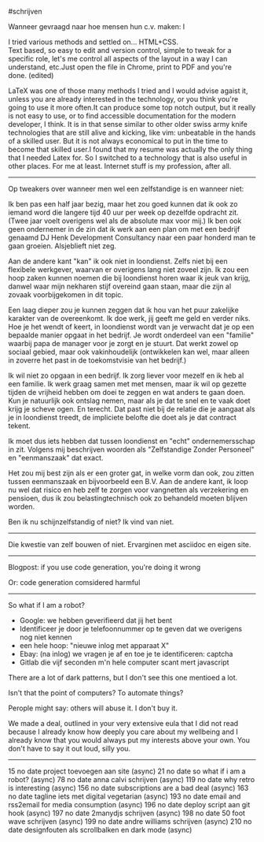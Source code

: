 #schrijven 

Wanneer gevraagd naar hoe mensen hun c.v. maken: l

I tried various methods and settled on... HTML+CSS.  
Text based, so easy to edit and version control, simple to tweak for a specific role, let's me control all aspects of the layout in a way I can understand, etc.Just open the file in Chrome, print to PDF and you're done. (edited)

LaTeX was one of those many methods I tried and I would advise agaist it, unless you are already interested in the technology, or you think you're going to use it more often.It can produce some top notch output, but it really is not easy to use, or to find accessible documentation for the modern developer, I think. It is in that sense similar to other older swiss army knife technologies that are still alive and kicking, like vim: unbeatable in the hands of a skilled user. But it is not always economical to put in the time to become that skilled user.I found that my resume was actually the only thing that I needed Latex for. So I switched to a technology that is also useful in other places. For me at least. Internet stuff is my profession, after all.

----

Op tweakers over wanneer men wel een zelfstandige is en wanneer niet:

Ik ben pas een half jaar bezig, maar het zou goed kunnen dat ik ook zo iemand word die langere tijd 40 uur per week op dezelfde opdracht zit. (Twee jaar voelt overigens wel als de absolute max voor mij.) Ik ben ook geen ondernemer in de zin dat ik werk aan een plan om met een bedrijf genaamd DJ Henk Development Consultancy naar een paar honderd man te gaan groeien. Alsjeblieft niet zeg.  
  
Aan de andere kant "kan" ik ook niet in loondienst. Zelfs niet bij een flexibele werkgever, waarvan er overigens lang niet zoveel zijn. Ik zou een hoop zaken kunnen noemen die bij loondienst horen waar ik jeuk van krijg, danwel waar mijn nekharen stijf overeind gaan staan, maar die zijn al zovaak voorbijgekomen in dit topic.  
  
Een laag dieper zou je kunnen zeggen dat ik hou van het puur zakelijke karakter van de overeenkomt. Ik doe werk, jij geeft me geld en verder niks. Hoe je het wendt of keert, in loondienst wordt van je verwacht dat je op een bepaalde manier opgaat in het bedrijf. Je wordt onderdeel van een "familie" waarbij papa de manager voor je zorgt en je stuurt. Dat werkt zowel op sociaal gebied, maar ook vakinhoudelijk (ontwikkelen kan wel, maar alleen in zoverre het past in de toekomstvisie van het bedrijf.)  
  
Ik wil niet zo opgaan in een bedrijf. Ik zorg liever voor mezelf en ik heb al een familie. Ik werk graag samen met met mensen, maar ik wil op gezette tijden de vrijheid hebben om doei te zeggen en wat anders te gaan doen. Kun je natuurlijk ook ontslag nemen, maar als je dat te snel en te vaak doet krijg je scheve ogen. En terecht. Dat past niet bij de relatie die je aangaat als je in loondienst treedt, de impliciete belofte die doet als je dat contract tekent.  
  
Ik moet dus iets hebben dat tussen loondienst en "echt" ondernemersschap in zit. Volgens mij beschrijven woorden als "Zelfstandige Zonder Personeel" en "eenmanszaak" dat exact.  
  
Het zou mij best zijn als er een groter gat, in welke vorm dan ook, zou zitten tussen eenmanszaak en bijvoorbeeld een B.V. Aan de andere kant, ik loop nu wel dat risico en heb zelf te zorgen voor vangnetten als verzekering en pensioen, dus ik zou belastingtechnisch ook zo behandeld moeten blijven worden.  
  
Ben ik nu schijnzelfstandig of niet? Ik vind van niet.

----

Die kwestie van zelf bouwen of niet. Ervarginen met asciidoc en eigen site.

----

Blogpost: if you use code generation, you're doing it wrong

Or: code generation comsidered harmful

----

So what if I am a robot?

* Google: we hebben geverifieerd dat jij het bent
* Identificeer je door je telefoonnummer op te geven dat we overigens nog niet kennen
* een hele hoop: "nieuwe inlog met apparaat X"
* Ebay: (na inlog) we vragen je af en toe je te identificeren: captcha 
* Gitlab die vijf seconden m'n hele computer scant mert javascript

There are a lot of dark patterns, but I don't see this one mentioed a lot.

Isn't that the point of computers? To automate things?

Perople might say: others will abuse it. I don't buy it. 

We made a deal, outlined in your very extensive eula that I did not read because I already know how deeply you care about my wellbeing and I already know that you would always put my interests above your own. You don't have to say it out loud, silly you.

-----

15	no date	project toevoegen aan site (async)
21	no date	so what if i am a robot? (async)
78	no date	anna calvi schrijven (async)
119	no date	why retro is interesting (async)
156	no date	subscriptions are a bad deal (async)
163	no date	tagline iets met digital vegetarian (async)
193	no date	email and rss2email for media consumption (async)
196	no date	deploy script aan git hook (async)
197	no date	2manydjs schrijven (async)
198	no date	50 foot wave schrijven (async)
199	no date	andre williams schrijven (async)
210	no date	designfouten als scrollbalken en dark mode (async)
